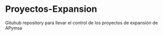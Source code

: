 # Proyectos-Expansion
Gituhub repository para llevar el control de los proyectos de expansión de APymsa
